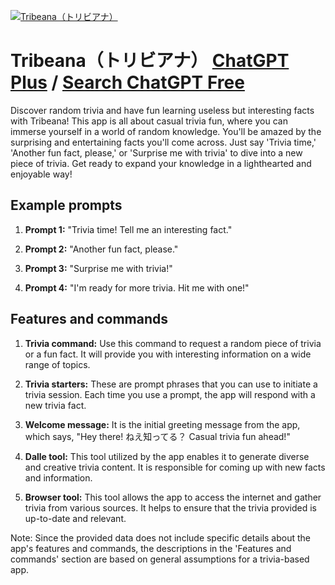 
[![Tribeana（トリビアナ）](https://files.oaiusercontent.com/file-zdA1PBYgtOeY9DqFaNYq6xLY?se=2123-10-18T13%3A28%3A12Z&sp=r&sv=2021-08-06&sr=b&rscc=max-age%3D31536000%2C%20immutable&rscd=attachment%3B%20filename%3D56ead3ba-90d9-4867-97f6-6d891d781bc5.png&sig=acI0aseak/lpqorBeuPpdQGCUQUyUDs/UXXctjwq40Q%3D)](https://chat.openai.com/g/g-Xy2j98IAi-tribeana-toribiana)

# Tribeana（トリビアナ） [ChatGPT Plus](https://chat.openai.com/g/g-Xy2j98IAi-tribeana-toribiana) / [Search ChatGPT Free](https://gptcall.net/index.html#/?search=Tribeana%EF%BC%88%E3%83%88%E3%83%AA%E3%83%93%E3%82%A2%E3%83%8A%EF%BC%89)

Discover random trivia and have fun learning useless but interesting facts with Tribeana! This app is all about casual trivia fun, where you can immerse yourself in a world of random knowledge. You'll be amazed by the surprising and entertaining facts you'll come across. Just say 'Trivia time,' 'Another fun fact, please,' or 'Surprise me with trivia' to dive into a new piece of trivia. Get ready to expand your knowledge in a lighthearted and enjoyable way!

## Example prompts

1. **Prompt 1:** "Trivia time! Tell me an interesting fact."

2. **Prompt 2:** "Another fun fact, please."

3. **Prompt 3:** "Surprise me with trivia!"

4. **Prompt 4:** "I'm ready for more trivia. Hit me with one!"

## Features and commands

1. **Trivia command:** Use this command to request a random piece of trivia or a fun fact. It will provide you with interesting information on a wide range of topics.

2. **Trivia starters:** These are prompt phrases that you can use to initiate a trivia session. Each time you use a prompt, the app will respond with a new trivia fact.

3. **Welcome message:** It is the initial greeting message from the app, which says, "Hey there! ねえ知ってる？ Casual trivia fun ahead!"

4. **Dalle tool:** This tool utilized by the app enables it to generate diverse and creative trivia content. It is responsible for coming up with new facts and information.

5. **Browser tool:** This tool allows the app to access the internet and gather trivia from various sources. It helps to ensure that the trivia provided is up-to-date and relevant.

Note: Since the provided data does not include specific details about the app's features and commands, the descriptions in the 'Features and commands' section are based on general assumptions for a trivia-based app.


